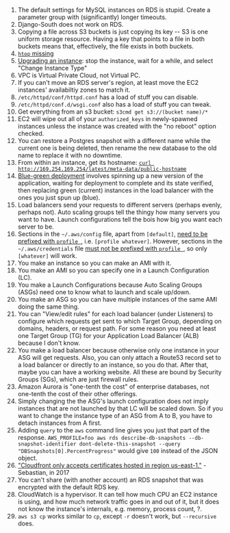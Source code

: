 1. The default settings for MySQL instances on RDS is stupid. Create a parameter group with (significantly) longer timeouts.
1. Django-South does not work on RDS.
1. Copying a file across S3 buckets is just copying its key -- S3 is one uniform storage resource. Having a key that points to a file in both buckets means that, effectively, the file exists in both buckets.
1. [`htop` missing](http://aws.blandnet.org/wordpress/htop-install/)
1. [Upgrading an instance](http://stackoverflow.com/a/8243307/1558430): stop the instance, wait for a while, and select "Change Instance Type"
1. VPC is Virtual Private Cloud, not Virtual PC.
1. If you can't move an RDS server's region, at least move the EC2 instances' availabiltiy zones to match it.
1. `/etc/httpd/conf/httpd.conf` has a load of stuff you can disable.
1. `/etc/httpd/conf.d/wsgi.conf` also has a load of stuff you can tweak.
1. Get everything from an s3 bucket: `s3cmd get s3://(bucket name)/*`
1. EC2 will wipe out all of your `authorized_keys` in newly-spawned instances unless the instance was created with the "no reboot" option checked.
1. You can restore a Postgres snapshot with a different name while the current one is being deleted, then rename the new database to the old name to replace it with no downtime.
1. From within an instance, get its hostname: [`curl http://169.254.169.254/latest/meta-data/public-hostname`](http://serverfault.com/questions/403440/print-external-host-name-of-ec2-instance)
1. [Blue-green deployment](http://martinfowler.com/bliki/BlueGreenDeployment.html) involves spinning up a new version of the application, waiting for deployment to complete and its state verified, then replacing green (current) instances in the load balancer with the ones you just spun up (blue).
1. Load balancers send your requests to different servers (perhaps evenly, perhaps not). Auto scaling groups tell the thingy how many servers you want to have. Launch configurations tell the bois how big you want each server to be.
1. Sections in the `~/.aws/config` file, apart from `[default]`, [need to be prefixed with `profile `](http://boto3.readthedocs.io/en/latest/guide/configuration.html#aws-config-file), i.e. `[profile whatever]`. However, sections in the `~/.aws/credentials` file [must not be prefixed with `profile `](http://boto3.readthedocs.io/en/latest/guide/configuration.html#shared-credentials-file), so only `[whatever]` will work.
1. You make an instance so you can make an AMI with it.
1. You make an AMI so you can specify one in a Launch Configuration (LC).
1. You make a Launch Configurations because Auto Scaling Groups (ASGs) need one to know what to launch and scale up/down.
1. You make an ASG so you can have multiple instances of the same AMI doing the same thing.
1. You can "View/edit rules" for each load balancer (under Listeners) to configure which requests get sent to which Target Group, depending on domains, headers, or request path. For some reason you need at least one Target Group (TG) for your Application Load Balancer (ALB) because I don't know.
1. You make a load balancer because otherwise only one instance in your ASG will get requests. Also, you can only attach a Route53 record set to a load balancer or directly to an instance, so you do that. After that, maybe you can have a working website. All these are bound by Security Groups (SGs), which are just firewall rules.
1. Amazon Aurora is "one-tenth the cost" of enterprise databases, not one-tenth the cost of their other offerings.
1. Simply changing the the ASG's launch configuration does not imply instances that are not launched by that LC will be scaled down. So if you want to change the instance type of an ASG from A to B, you have to detach instances from A first.
1. Adding `query` to the `aws` command line gives you just that part of the response. `AWS_PROFILE=foo aws rds describe-db-snapshots --db-snapshot-identifier dont-delete-this-snapshot --query "DBSnapshots[0].PercentProgress"` would give `100` instead of the JSON object.
1. ["Cloudfront only accepts certificates hosted in region us-east-1."](https://medium.com/@sbuckpesch/setup-aws-s3-static-website-hosting-using-ssl-acm-34d41d32e394) - Sebastian, in 2017
1. You can't share (with another account) an RDS snapshot that was encrypted with the default RDS key.
1. CloudWatch is a hypervisor. It can tell how much CPU an EC2 instance is using, and how much network traffic goes in and out of it, but it does not know the instance's internals, e.g. memory, process count, ?.
1. `aws s3 cp` works similar to `cp`, except `-r` doesn't work, but `--recursive` does.